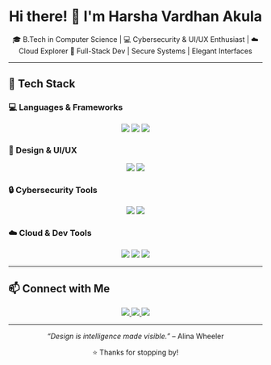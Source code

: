 <h1 align="center">Hi there! 👋 I'm Harsha Vardhan Akula</h1>

<p align="center">
🎓 B.Tech in Computer Science | 💻 Cybersecurity & UI/UX Enthusiast | ☁️ Cloud Explorer  
🔐 Full-Stack Dev | Secure Systems | Elegant Interfaces
</p>

---

## 🚀 Tech Stack

### 💻 Languages & Frameworks
<p align="center">
  <img src="https://img.shields.io/badge/Python-3670A0?style=for-the-badge&logo=python&logoColor=white"/>
  <img src="https://img.shields.io/badge/Java-ED8B00?style=for-the-badge&logo=java&logoColor=white"/>
  <img src="https://img.shields.io/badge/JavaScript-F7DF1E?style=for-the-badge&logo=javascript&logoColor=black"/>
</p>

### 🎨 Design & UI/UX
<p align="center">
  <img src="https://img.shields.io/badge/Figma-F24E1E?style=for-the-badge&logo=figma&logoColor=white"/>
  <img src="https://img.shields.io/badge/Canva-00C4CC?style=for-the-badge&logo=canva&logoColor=white"/>
</p>

### 🔒 Cybersecurity Tools
<p align="center">
  <img src="https://img.shields.io/badge/Kali_Linux-557C94?style=for-the-badge&logo=kalilinux&logoColor=white"/>
  <img src="https://img.shields.io/badge/Wireshark-1679A7?style=for-the-badge&logo=wireshark&logoColor=white"/>
</p>

### ☁️ Cloud & Dev Tools
<p align="center">
  <img src="https://img.shields.io/badge/AWS-232F3E?style=for-the-badge&logo=amazonaws&logoColor=white"/>
  <img src="https://img.shields.io/badge/Oracle_Cloud-F80000?style=for-the-badge&logo=oracle&logoColor=white"/>
  <img src="https://img.shields.io/badge/Docker-2496ED?style=for-the-badge&logo=docker&logoColor=white"/>
</p>

---

## 📫 Connect with Me

<p align="center">
  <a href="mailto:harshavardhan127a@gmail.com">
    <img src="https://img.shields.io/badge/Gmail-harshavardhan127a@gmail.com-D14836?style=for-the-badge&logo=gmail&logoColor=white"/>
  </a>
  <a href="https://www.linkedin.com/in/harsha-vardhan-127akula">
    <img src="https://img.shields.io/badge/LinkedIn-Harsha%20Vardhan%20Akula-0077B5?style=for-the-badge&logo=linkedin&logoColor=white"/>
  </a>
  <a href="https://github.com/harshavardhan127a">
    <img src="https://img.shields.io/badge/GitHub-harshavardhan127a-181717?style=for-the-badge&logo=github&logoColor=white"/>
  </a>
</p>

---

<p align="center">
  <em>“Design is intelligence made visible.”</em> – Alina Wheeler  
</p>

<p align="center">
  ⭐️ Thanks for stopping by!
</p>
